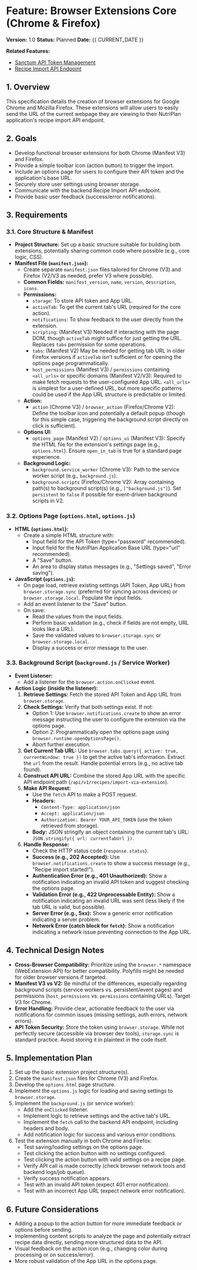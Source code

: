 # Feature: Browser Extensions Core (Chrome & Firefox)

**Version:** 1.0
**Status:** Planned
**Date:** {{ CURRENT_DATE }}

**Related Features:**
- [Sanctum API Token Management](feature-sanctum-api-tokens.md)
- [Recipe Import API Endpoint](feature-recipe-import-api.md)

## 1. Overview

This specification details the creation of browser extensions for Google Chrome and Mozilla Firefox. These extensions will allow users to easily send the URL of the current webpage they are viewing to their NutriPlan application's recipe import API endpoint.

## 2. Goals

-   Develop functional browser extensions for both Chrome (Manifest V3) and Firefox.
-   Provide a simple toolbar icon (action button) to trigger the import.
-   Include an options page for users to configure their API token and the application's base URL.
-   Securely store user settings using browser storage.
-   Communicate with the backend Recipe Import API endpoint.
-   Provide basic user feedback (success/error notifications).

## 3. Requirements

### 3.1. Core Structure & Manifest

-   **Project Structure:** Set up a basic structure suitable for building both extensions, potentially sharing common code where possible (e.g., core logic, CSS).
-   **Manifest File (`manifest.json`):**
    -   Create separate `manifest.json` files tailored for Chrome (V3) and Firefox (V2/V3 as needed, prefer V3 where possible).
    -   **Common Fields:** `manifest_version`, `name`, `version`, `description`, `icons`.
    -   **Permissions:**
        -   `storage`: To store API token and App URL.
        -   `activeTab`: To get the current tab's URL (required for the core action).
        -   `notifications`: To show feedback to the user directly from the extension.
        -   `scripting`: (Manifest V3) Needed if interacting with the page DOM, though `activeTab` might suffice for just getting the URL. Replaces `tabs` permission for some operations.
        -   `tabs`: (Manifest V2) May be needed for getting tab URL in older Firefox versions if `activeTab` isn't sufficient or for opening the options page programmatically.
        -   `host_permissions` (Manifest V3) / `permissions` containing `<all_urls>` or specific domains (Manifest V2/V3): Required to make fetch requests to the user-configured App URL. `<all_urls>` is simplest for a user-defined URL, but more specific patterns could be used if the App URL structure is predictable or limited.
    -   **Action:**
        -   `action` (Chrome V3) / `browser_action` (Firefox/Chrome V2): Define the toolbar icon and potentially a default popup (though for this simple case, triggering the background script directly on click is sufficient).
    -   **Options UI:**
        -   `options_page` (Manifest V2) / `options_ui` (Manifest V3): Specify the HTML file for the extension's settings page (e.g., `options.html`). Ensure `open_in_tab` is true for a standard page experience.
    -   **Background Logic:**
        -   `background.service_worker` (Chrome V3): Path to the service worker script (e.g., `background.js`).
        -   `background.scripts` (Firefox/Chrome V2): Array containing path(s) to background script(s) (e.g., `["background.js"]`). Set `persistent` to `false` if possible for event-driven background scripts in V2.

### 3.2. Options Page (`options.html`, `options.js`)

-   **HTML (`options.html`):**
    -   Create a simple HTML structure with:
        -   Input field for the API Token (type="password" recommended).
        -   Input field for the NutriPlan Application Base URL (type="url" recommended).
        -   A "Save" button.
        -   An area to display status messages (e.g., "Settings saved", "Error saving").
-   **JavaScript (`options.js`):**
    -   On page load, retrieve existing settings (API Token, App URL) from `browser.storage.sync` (preferred for syncing across devices) or `browser.storage.local`. Populate the input fields.
    -   Add an event listener to the "Save" button.
    -   On save:
        -   Read the values from the input fields.
        -   Perform basic validation (e.g., check if fields are not empty, URL looks like a URL).
        -   Save the validated values to `browser.storage.sync` or `browser.storage.local`.
        -   Display a success or error message to the user.

### 3.3. Background Script (`background.js` / Service Worker)

-   **Event Listener:**
    -   Add a listener for the `browser.action.onClicked` event.
-   **Action Logic (inside the listener):**
    1.  **Retrieve Settings:** Fetch the stored API Token and App URL from `browser.storage`.
    2.  **Check Settings:** Verify that both settings exist. If not:
        -   Option 1: Use `browser.notifications.create` to show an error message instructing the user to configure the extension via the options page.
        -   Option 2: Programmatically open the options page using `browser.runtime.openOptionsPage()`.
        -   Abort further execution.
    3.  **Get Current Tab URL:** Use `browser.tabs.query({ active: true, currentWindow: true })` to get the active tab's information. Extract the `url` from the result. Handle potential errors (e.g., no active tab found).
    4.  **Construct API URL:** Combine the stored App URL with the specific API endpoint path (`/api/v1/recipes/import-via-extension`).
    5.  **Make API Request:**
        -   Use the `fetch` API to make a POST request.
        -   **Headers:**
            -   `Content-Type: application/json`
            -   `Accept: application/json`
            -   `Authorization: Bearer YOUR_API_TOKEN` (use the token retrieved from storage).
        -   **Body:** JSON stringify an object containing the current tab's URL: `JSON.stringify({ url: currentTabUrl })`.
    6.  **Handle Response:**
        -   Check the HTTP status code (`response.status`).
        -   **Success (e.g., 202 Accepted):** Use `browser.notifications.create` to show a success message (e.g., "Recipe import started!").
        -   **Authentication Error (e.g., 401 Unauthorized):** Show a notification indicating an invalid API token and suggest checking the options page.
        -   **Validation Error (e.g., 422 Unprocessable Entity):** Show a notification indicating an invalid URL was sent (less likely if the tab URL is valid, but possible).
        -   **Server Error (e.g., 5xx):** Show a generic error notification indicating a server problem.
        -   **Network Error (catch block for `fetch`):** Show a notification indicating a network issue preventing connection to the App URL.

## 4. Technical Design Notes

-   **Cross-Browser Compatibility:** Prioritize using the `browser.*` namespace (WebExtension API) for better compatibility. Polyfills might be needed for older browser versions if targeted.
-   **Manifest V3 vs V2:** Be mindful of the differences, especially regarding background scripts (service workers vs. persistent/event pages) and permissions (`host_permissions` vs. `permissions` containing URLs). Target V3 for Chrome.
-   **Error Handling:** Provide clear, actionable feedback to the user via notifications for common issues (missing settings, auth errors, network errors).
-   **API Token Security:** Store the token using `browser.storage`. While not perfectly secure (accessible via browser dev tools), `storage.sync` is standard practice. Avoid storing it in plaintext in the code itself.

## 5. Implementation Plan

1.  Set up the basic extension project structure(s).
2.  Create the `manifest.json` files for Chrome (V3) and Firefox.
3.  Develop the `options.html` page structure.
4.  Implement the `options.js` logic for loading and saving settings to `browser.storage`.
5.  Implement the `background.js` (or service worker):
    -   Add the `onClicked` listener.
    -   Implement logic to retrieve settings and the active tab's URL.
    -   Implement the `fetch` call to the backend API endpoint, including headers and body.
    -   Add notification logic for success and various error conditions.
6.  Test the extension manually in both Chrome and Firefox:
    -   Test saving/loading settings on the options page.
    -   Test clicking the action button with no settings configured.
    -   Test clicking the action button with valid settings on a recipe page.
    -   Verify API call is made correctly (check browser network tools and backend logs/job queue).
    -   Verify success notification appears.
    -   Test with an invalid API token (expect 401 error notification).
    -   Test with an incorrect App URL (expect network error notification).

## 6. Future Considerations

-   Adding a popup to the action button for more immediate feedback or options before sending.
-   Implementing content scripts to analyze the page and potentially extract recipe data directly, sending more structured data to the API.
-   Visual feedback on the action icon (e.g., changing color during processing or on success/error).
-   More robust validation of the App URL in the options page. 